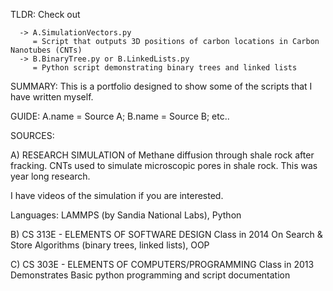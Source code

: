 TLDR: Check out

      -> A.SimulationVectors.py
      	 = Script that outputs 3D positions of carbon locations in Carbon Nanotubes (CNTs)
      -> B.BinaryTree.py or B.LinkedLists.py
      	 = Python script demonstrating binary trees and linked lists

SUMMARY: This is a portfolio designed to show some of the scripts that I have written myself.
	
GUIDE: A.name = Source A; B.name = Source B; etc..

SOURCES:

A) RESEARCH SIMULATION of Methane diffusion through shale rock after fracking. CNTs used to simulate microscopic pores in shale rock. This was year long research.

   I have videos of the simulation if you are interested. 

   Languages: LAMMPS (by Sandia National Labs), Python


B) CS 313E - ELEMENTS OF SOFTWARE DESIGN
   Class in 2014
   On Search & Store Algorithms (binary trees, linked lists), OOP

C) CS 303E - ELEMENTS OF COMPUTERS/PROGRAMMING
   Class in 2013
   Demonstrates Basic python programming and script documentation
